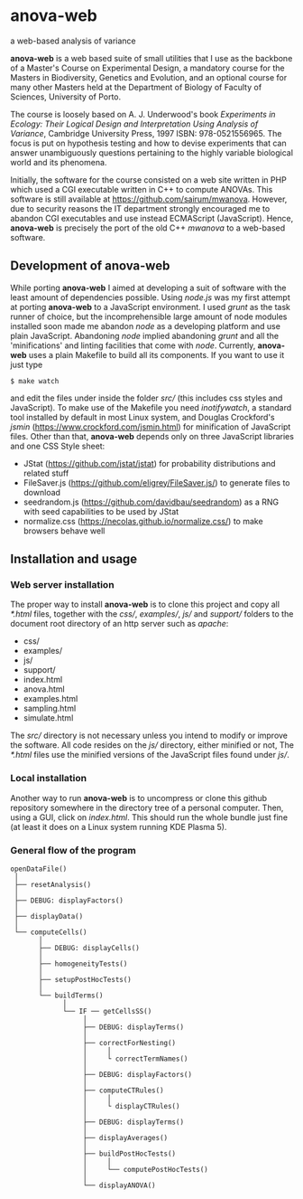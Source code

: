 # anova-web
a web-based analysis of variance

**anova-web** is a web based suite of small utilities that I use as the backbone of a Master's Course on Experimental Design, a mandatory course for the Masters in Biodiversity, Genetics and Evolution, and an optional course for many other Masters held at the Department of Biology of Faculty of Sciences, University of Porto.

The course is loosely based on A. J. Underwood's book *Experiments in Ecology: Their Logical Design and Interpretation Using Analysis of Variance*, Cambridge University Press, 1997 ISBN: 978-0521556965. The focus is put on hypothesis testing and how to devise experiments that can answer unambiguously questions pertaining to the highly variable biological world and its phenomena.

Initially, the software for the course consisted on a web site written in PHP which used a CGI executable written in C++ to compute ANOVAs. This software is still available at https://github.com/sairum/mwanova. However, due to security reasons the IT department strongly encouraged me to abandon CGI executables and use instead ECMAScript (JavaScript). Hence, **anova-web** is precisely the port of the old C++ *mwanova* to a web-based software.

## Development of anova-web

While porting **anova-web** I aimed at developing a suit of software with the least amount of dependencies possible. Using *node.js* was my first attempt at porting **anova-web** to a JavaScript environment. I used *grunt* as the task runner of choice, but the incomprehensible large amount of node modules installed soon made me abandon *node* as a developing platform and use plain JavaScript. Abandoning *node* implied abandoning *grunt* and all the 'minifications' and linting facilities that come with *node*. Currently, **anova-web** uses a plain Makefile to build all its components. If you want to use it just type 

`$ make watch`

and edit the files under inside the folder *src/* (this includes css styles and JavaScript). To make use of the Makefile you need *inotifywatch*, a standard tool installed by default in most Linux system, and Douglas Crockford's *jsmin* (https://www.crockford.com/jsmin.html) for minification of JavaScript files. Other than that, **anova-web** depends only on three JavaScript libraries and one CSS Style sheet:

* JStat (https://github.com/jstat/jstat) for probability distributions and related stuff
* FileSaver.js (https://github.com/eligrey/FileSaver.js/) to generate files to download
* seedrandom.js (https://github.com/davidbau/seedrandom) as a RNG with seed capabilities to be used by JStat
* normalize.css (https://necolas.github.io/normalize.css/) to make browsers behave well

## Installation and usage

### Web server installation

The proper way to install **anova-web** is to clone this project and copy all *\*.html* files, together with the *css/*, *examples/*, *js/* and *support/* folders to the document root directory of an http server such as *apache*: 

* css/
* examples/
* js/
* support/
* index.html
* anova.html
* examples.html
* sampling.html
* simulate.html

The *src/* directory is not necessary unless you intend to modify or improve the software. All code resides on the *js/* directory, either minified or not, The *\*.html* files use the minified versions of the JavaScript files found under *js/*.

### Local installation

Another way to run **anova-web** is to uncompress or clone this github repository somewhere in the directory tree of a personal computer. Then, using a GUI, click on *index.html*. This should run the whole bundle just fine (at least it does on a Linux system running KDE Plasma 5). 

### General flow of the program
```
openDataFile()
 │
 ├── resetAnalysis()
 │
 ├── DEBUG: displayFactors()
 │
 ├── displayData()
 │
 └── computeCells()
       │
       ├── DEBUG: displayCells()
       │
       ├── homogeneityTests()
       │
       ├── setupPostHocTests()
       │
       └── buildTerms()
             │
             └── IF ── getCellsSS()
                  │
                  ├── DEBUG: displayTerms()
                  │
                  ├── correctForNesting()
                  │     │
                  │     └ correctTermNames()
                  │
                  ├── DEBUG: displayFactors()
                  │
                  ├── computeCTRules()
                  │     │
                  │     └ displayCTRules()
                  │
                  ├── DEBUG: displayTerms()
                  │
                  ├── displayAverages()
                  │
                  ├── buildPostHocTests()
                  │     │
                  │     └── computePostHocTests()
                  │
                  └── displayANOVA()
```
 


